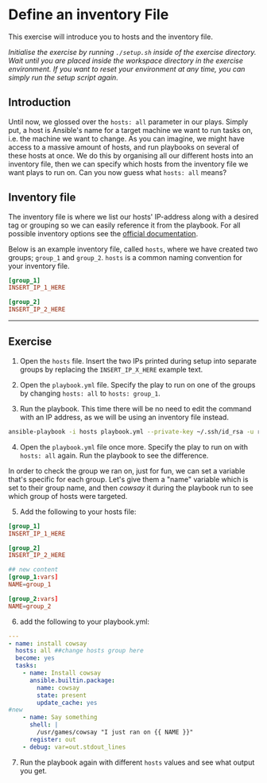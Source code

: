 # Define an inventory File

This exercise will introduce you to hosts and the inventory file.

*Initialise the exercise by running `./setup.sh` inside of the exercise directory. Wait until you are placed inside the workspace directory in the exercise environment. If you want to reset your environment at any time, you can simply run the setup script again.*

## Introduction

Until now, we glossed over the `hosts: all` parameter in our plays. Simply put, a host is Ansible's name for a target machine we want to run tasks on, i.e. the machine we want to change. As you can imagine, we might have access to a massive amount of hosts, and run playbooks on several of these hosts at once. We do this by organising all our different hosts into an inventory file, then we can specify which hosts from the inventory file we want plays to run on. Can you now guess what `hosts: all` means?

## Inventory file

The inventory file is where we list our hosts' IP-address along with a desired tag or grouping so we can easily reference it from the playbook. For all possible inventory options see the [official documentation](https://docs.ansible.com/ansible/latest/inventory_guide/intro_inventory.html).

Below is an example inventory file, called `hosts`, where we have created two groups; `group_1` and `group_2`. `hosts` is a common naming convention for your inventory file.

```toml
[group_1]
INSERT_IP_1_HERE

[group_2]
INSERT_IP_2_HERE
```

---

## Exercise

1. Open the `hosts` file. Insert the two IPs printed during setup into separate groups by replacing the `INSERT_IP_X_HERE` example text.

2. Open the `playbook.yml` file. Specify the play to run on one of the groups by changing `hosts: all` to `hosts: group_1`.

3. Run the playbook. This time there will be no need to edit the command with an IP address, as we will be using an inventory file instead.

``` bash
ansible-playbook -i hosts playbook.yml --private-key ~/.ssh/id_rsa -u root
```

4. Open the `playbook.yml` file once more. Specify the play to run on with `hosts: all` again. Run the playbook to see the difference.

In order to check the group we ran on, just for fun, we can set a variable that's specific for each group. Let's give them a "name" variable which is set to their group name, and then *cowsay* it during the playbook run to see which group of hosts were targeted.

5. Add the following to your hosts file:

```toml
[group_1]
INSERT_IP_1_HERE

[group_2]
INSERT_IP_2_HERE

## new content
[group_1:vars]
NAME=group_1

[group_2:vars]
NAME=group_2
```

6. add the following to your playbook.yml:

```yaml
---
- name: install cowsay
  hosts: all ##change hosts group here
  become: yes
  tasks:
    - name: Install cowsay
      ansible.builtin.package:
        name: cowsay
        state: present
        update_cache: yes
#new
    - name: Say something
      shell: |
        /usr/games/cowsay "I just ran on {{ NAME }}"
      register: out
    - debug: var=out.stdout_lines
```

7. Run the playbook again with different `hosts` values and see what output you get.
